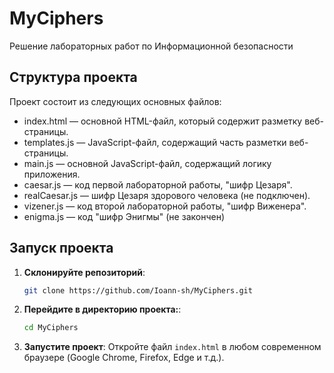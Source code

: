 ﻿# MyCiphers

Решение лабораторных работ по Информационной безопасности

## Структура проекта
Проект состоит из следующих основных файлов:

- index.html — основной HTML-файл, который содержит разметку веб-страницы.
- templates.js — JavaScript-файл, содержащий часть разметки веб-страницы.
- main.js — основной JavaScript-файл, содержащий логику приложения.
- caesar.js — код первой лабораторной работы, "шифр Цезаря".
- realCaesar.js — шифр Цезаря здорового человека (не подключен).
- vizener.js — код второй лабораторной работы, "шифр Виженера".
- enigma.js — код "шифр Энигмы" (не закончен)

## Запуск проекта
1. **Склонируйте репозиторий**:
   ```bash
   git clone https://github.com/Ioann-sh/MyCiphers.git
   ```
2. **Перейдите в директорию проекта:**:
   ```bash
   cd MyCiphers
   ```
3. **Запустите проект**:
   Откройте файл ```index.html``` в любом современном браузере (Google Chrome, Firefox, Edge и т.д.).
